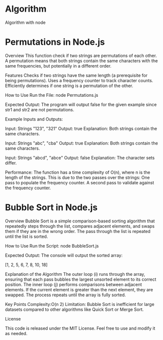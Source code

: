 # Algorithm
Algorithm with node

# Permutations in Node.js

Overview
This function check if two strings are permutations of each other. A permutation means that both strings contain the same characters with the same frequencies, but potentially in a different order.

Features
Checks if two strings have the same length (a prerequisite for being permutations).
Uses a frequency counter to track character counts.
Efficiently determines if one string is a permutation of the other.

How to Use
Run the File:
node Permutations.js

Expected Output:
The program will output false for the given example since str1 and str2 are not permutations.

Example Inputs and Outputs:

Input: Strings "123", "321"
Output: true
Explanation: Both strings contain the same characters.
 
Input: Strings "abc", "cba"
Output: true
Explanation: Both strings contain the same characters.

Input: Strings "abcd", "abce"
Output: false
Explanation: The character sets differ.

Performance:
The function has a time complexity of O(n), where n is the length of the strings. This is due to the two passes over the strings:
One pass to populate the frequency counter.
A second pass to validate against the frequency counter.

# Bubble Sort in Node.js

Overview
Bubble Sort is a simple comparison-based sorting algorithm that repeatedly steps through the list, compares adjacent elements, and swaps them if they are in the wrong order. The pass through the list is repeated until the list is sorted.

How to Use
Run the Script:
node BubbleSort.js

Expected Output:
The console will output the sorted array:

[1, 2, 5, 6, 7, 8, 10, 18]

Explanation of the Algorithm
The outer loop (i) runs through the array, ensuring that each pass bubbles the largest unsorted element to its correct position.
The inner loop (j) performs comparisons between adjacent elements.
If the current element is greater than the next element, they are swapped.
The process repeats until the array is fully sorted.

Key Points
Complexity:O(n 2)
Limitation: Bubble Sort is inefficient for large datasets compared to other algorithms like Quick Sort or Merge Sort.




License

This code is released under the MIT License. Feel free to use and modify it as needed.


